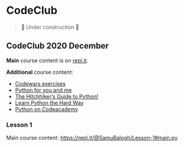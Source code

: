 # CodeClub

> 🚧 Under construction 🚧

## CodeClub 2020 December

**Main** course content is on [repl.it](https://repl.it/@SamuBalogh).

**Additional** course content:

- [Codewars exercises](https://www.codewars.com/kata/search/python?q=&r[]=-8&beta=false)
- [Python for you and me](http://pymbook.readthedocs.io/en/latest/#)
- [The Hitchhiker’s Guide to Python!](http://docs.python-guide.org/en/latest/)
- [Learn Python the Hard Way](https://learnpythonthehardway.org/book/)
- [Python on Codeacademy](https://www.codecademy.com/learn/python)


### Lesson 1

Main course content: https://repl.it/@SamuBalogh/Lesson-1#main.py



